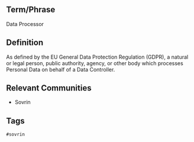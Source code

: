 ## Term/Phrase
Data Processor

## Definition
As defined by the EU General Data Protection Regulation (GDPR), a natural or legal person, public authority, agency, or other body which processes Personal Data on behalf of a Data Controller.

## Relevant Communities
* Sovrin

## Tags
```
#sovrin
```
